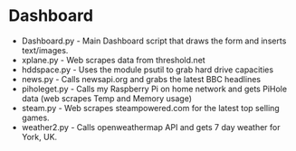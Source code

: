 # Dashboard


- Dashboard.py - Main Dashboard script that draws the form and inserts text/images.
- xplane.py - Web scrapes data from threshold.net
- hddspace.py - Uses the module psutil to grab hard drive capacities
- news.py - Calls newsapi.org and grabs the latest BBC headlines
- piholeget.py - Calls my Raspberry Pi on home network and gets PiHole data (web scrapes Temp and Memory usage)
- steam.py - Web scrapes steampowered.com for the latest top selling games.
- weather2.py - Calls openweathermap API and gets 7 day weather for York, UK.
